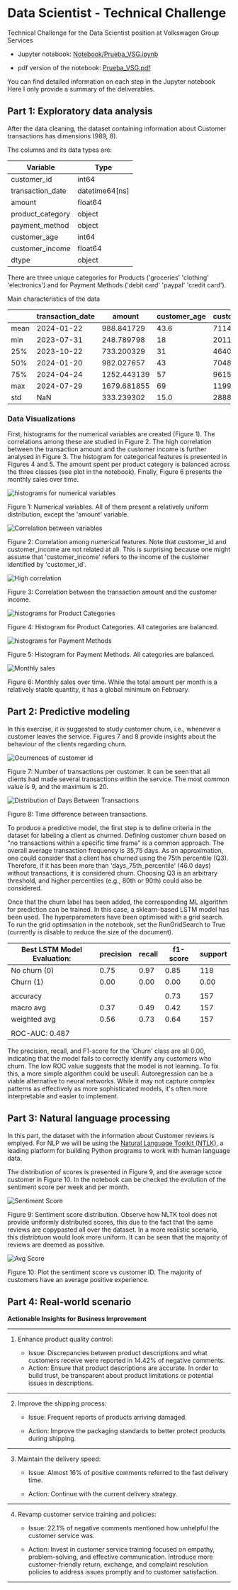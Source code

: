 # Data Scientist - Technical Challenge

Technical Challenge for the Data Scientist position at Volkswagen Group Services

- Jupyter notebook: [Notebook/Prueba_VSG.ipynb](https://github.com/MartinezAgullo/TechChallenge_VGS/blob/main/Notebook/Prueba_VSG.ipynb) 

- pdf version of the notebook: [Prueba_VSG.pdf](https://github.com/MartinezAgullo/TechChallenge_VGS/blob/main/Prueba_VSG.pdf)

You can find detailed information on each step in the Jupyter notebook
Here I only provide a summary of the deliverables.

## Part 1: Exploratory data analysis
After the data cleaning, the dataset containing information about Customer transactions has dimensions (989, 8).

The columns and its data types are:

| Variable                      | Type           |
|-------------------------------|----------------|
| customer_id                   | int64          |
| transaction_date              | datetime64[ns] |
| amount                        | float64        |
| product_category              | object         |
| payment_method                | object         |
| customer_age                  | int64          |
| customer_income               | float64        |
| dtype                         | object         |

There are three unique categories for Products ('groceries' 'clothing' 'electronics') and for Payment Methods ('debit card' 'paypal' 'credit card').

Main characteristics of the data

|      | transaction_date | amount      | customer_age | customer_income |
|------|------------------|-------------|--------------|-----------------|
| mean | 2024-01-22       | 988.841729  | 43.6         | 71141.64        |
| min  | 2023-07-31       | 248.789798  | 18           | 20111.77        |
| 25%  | 2023-10-22       | 733.200329  | 31           | 46407.07        |
| 50%  | 2024-01-20       | 982.027657  | 43           | 70481.60        |
| 75%  | 2024-04-24       | 1252.443139 | 57           | 96152.29        |
| max  | 2024-07-29       | 1679.681855 | 69           | 119941.30       |
| std  | NaN              | 333.239302  | 15.0         | 28889.57        |


### Data Visualizations
First, histograms for the numerical variables are created (Figure 1). The correlations among these are studied in Figure 2. The high correlation between the transaction amount and the customer income is further analysed in Figure 3. The histogram for categorical features is presented in Figures 4 and 5.
The amount spent per product category is balanced across the three classes (see plot in the notebook).
Finally, Figure 6 presents the monthly sales over time.


![histograms for numerical variables](https://github.com/MartinezAgullo/TechChallenge_VGS/blob/main/Images/15_VariableHistos.png)

Figure 1: Numerical variables. All of them present a relatively uniform distribution, except the 'amount' variable.


![Correlation between variables](https://github.com/MartinezAgullo/TechChallenge_VGS/blob/main/Images/11_Correlations.png)

Figure 2: Correlation among numerical features. Note that customer_id and customer_income are not related at all. This is surprising because one might assume that 'customer_income' refers to the income of the customer identified by 'customer_id'.


![High correlation](https://github.com/MartinezAgullo/TechChallenge_VGS/blob/main/Images/12_HighCorrelation.png)

Figure 3: Correlation between the transaction amount and the customer income.


![histograms for Product Categories](https://github.com/MartinezAgullo/TechChallenge_VGS/blob/main/Images/13_Categorical_A.png)

Figure 4: Histogram for Product Categories. All categories are balanced.


![histograms for Payment Methods](https://github.com/MartinezAgullo/TechChallenge_VGS/blob/main/Images/13_Categorical_A.png)

Figure 5: Histogram for Payment Methods. All categories are balanced.


![Monthly sales](https://github.com/MartinezAgullo/TechChallenge_VGS/blob/main/Images/16_TransactionsTime.png)

Figure 6: Monthly sales over time. While the total amount per month is a relatively stable quantity, it has a global minimum on February. 


## Part 2: Predictive modeling
In this exercise, it is suggested to study customer churn, i.e., whenever a customer leaves the service.
Figures 7 and 8 provide insights about the behaviour of the clients regarding churn.

![Ocurrences of customer id](https://github.com/MartinezAgullo/TechChallenge_VGS/blob/main/Images/21_Churn.png)

Figure 7: Number of transactions per customer. It can be seen that all clients had made several transactions within the service. The most common value is 9, and the maximum is 20.

![Distribution of Days Between Transactions](https://github.com/MartinezAgullo/TechChallenge_VGS/blob/main/Images/22_DaysBetweenTransactions.png)

Figure 8: Time difference between transactions. 

To produce a predictive model, the first step is to define criteria in the dataset for labeling a client as churned. Defining customer churn based on "no transactions within a specific time frame" is a common approach. The overall average transaction frequency is 35,75 days. 
As an approximation, one could consider that a client has churned using the 75th percentile (Q3). Therefore, if it has been more than 'days_75th_percentile' (46.0 days) without transactions, it is considered churn. Choosing Q3 is an arbitrary threshold, and higher percentiles (e.g., 80th or 90th) could also be considered.

Once that the churn label has been added, the corresponding ML algorithm for prediction can be trained. 
In this case, a sklearn-based LSTM model has been used. The hyperparameters have been optimised with a grid search. To run the grid optimsation in the notebook, set the RunGridSearch to True (currently is disable to reduce the size of the document).


| Best LSTM Model Evaluation:        | precision     | recall | f1-score | support |
|------------------------------------|---------------|--------|----------|---------|
| No churn (0)                       | 0.75          | 0.97   | 0.85     | 118     |
| Churn (1)                          | 0.00          | 0.00   | 0.00     | 0.00    |
|                                    |               |        |          |         |
| accuracy                           |               |        | 0.73     | 157     |
| macro avg                          | 0.37          | 0.49   | 0.42     | 157     |
| weighted avg                       | 0.56          | 0.73   | 0.64     | 157     |
|                                    |               |        |          |         |
| ROC-AUC: 0.487                     |               |        |          |         |


The precision, recall, and F1-score for the 'Churn' class are all 0.00, indicating that the model fails to correctly identify any customers who churn. The low ROC value suggests that the model is not learning. To fix this, a more simple algorithm could be useull.
Autoregression can be a viable alternative to neural networks. While it may not capture complex patterns as effectively as more sophisticated models, it's often more interpretable and easier to implement. 




## Part 3: Natural language processing
In this part, the dataset with the information about Customer reviews is emplyed.
For NLP we will be using the [Natural Language Toolkit (NTLK)](https://www.nltk.org/index.html), a leading platform for building Python programs to work with human language data.


The distribution of scores is presented in Figure 9, and the average score customer in Figure 10. In the notebook can be checked the evolution of the sentiment score per week and per month.



![Sentiment Score](https://github.com/MartinezAgullo/TechChallenge_VGS/blob/main/Images/31_SentimentScore.png)

Figure 9: Sentiment score distribution. Observe how NLTK tool does not provide uniformly distributed scores, this due to the fact that the same reviews are copypasted all over the dataset. In a more realistic scenario, this distribtuon would look more uniform. It can be seen that the majority of reviews are deemed as possitive.


![Avg Score](https://github.com/MartinezAgullo/TechChallenge_VGS/blob/main/Images/32_AvgSentimentScore.png)

Figure 10:  Plot the sentiment score vs customer ID. The majority of customers have an average positive experience.

## Part 4: Real-world scenario

**Actionable Insights for Business Improvement**

____
1. Enhance product quality control: 
    - Issue: Discrepancies between product descriptions and what customers receive were reported in 14.42% of negative comments.
    <!-- Consistent complaints about poor product quality and items not matching descriptions. This is mentioned in 14.4% of negative comments. -->

    - Action: Ensure that product descriptions are accurate.  In order to build trust, be transparent about product limitations or potential issues in descriptions.
____
2. Improve the shipping process:
    - Issue: Frequent reports of products arriving damaged.

    - Action: Improve the packaging standards to better protect products during shipping.
____
3. Maintain the delivery speed:
    - Issue: Almost 16% of positive comments referred to the fast delivery time.

    - Action: Continue with the current delivery strategy.
    
    
____
4. Revamp customer service training and policies:
    - Issue: 22.1% of negative comments mentioned how unhelpful the customer service was.

    - Action: Invest in customer service training focused on empathy, problem-solving, and effective communication. Introduce more customer-friendly return, exchange, and complaint resolution policies to address issues promptly and to customer satisfaction.
____


